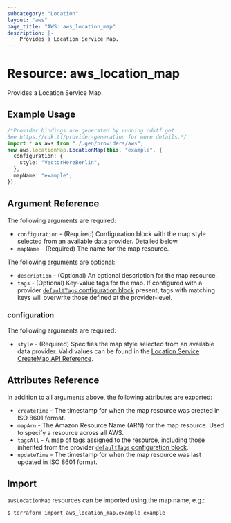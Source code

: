 ```yaml
---
subcategory: "Location"
layout: "aws"
page_title: "AWS: aws_location_map"
description: |-
    Provides a Location Service Map.
---
```


# Resource: aws\_location\_map

Provides a Location Service Map.

## Example Usage

```typescript
/*Provider bindings are generated by running cdktf get.
See https://cdk.tf/provider-generation for more details.*/
import * as aws from "./.gen/providers/aws";
new aws.locationMap.LocationMap(this, "example", {
  configuration: {
    style: "VectorHereBerlin",
  },
  mapName: "example",
});

```

## Argument Reference

The following arguments are required:

* `configuration` - (Required) Configuration block with the map style selected from an available data provider. Detailed below.
* `mapName` - (Required) The name for the map resource.

The following arguments are optional:

* `description` - (Optional) An optional description for the map resource.
* `tags` - (Optional) Key-value tags for the map. If configured with a provider [`defaultTags` configuration block](https://registry.terraform.io/providers/hashicorp/aws/latest/docs#default_tags-configuration-block) present, tags with matching keys will overwrite those defined at the provider-level.

### configuration

The following arguments are required:

* `style` - (Required) Specifies the map style selected from an available data provider. Valid values can be found in the [Location Service CreateMap API Reference](https://docs.aws.amazon.com/location/latest/APIReference/API_CreateMap.html).

## Attributes Reference

In addition to all arguments above, the following attributes are exported:

* `createTime` - The timestamp for when the map resource was created in ISO 8601 format.
* `mapArn` - The Amazon Resource Name (ARN) for the map resource. Used to specify a resource across all AWS.
* `tagsAll` - A map of tags assigned to the resource, including those inherited from the provider [`defaultTags` configuration block](https://registry.terraform.io/providers/hashicorp/aws/latest/docs#default_tags-configuration-block).
* `updateTime` - The timestamp for when the map resource was last updated in ISO 8601 format.

## Import

`awsLocationMap` resources can be imported using the map name, e.g.:

```console
$ terraform import aws_location_map.example example
```
